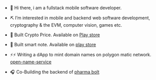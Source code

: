 - 👋 Hi there, i am a fullstack mobile software developer.

- ⛏ I’m interested in mobile and backend web software development, cryptography & the EVM, computer vision, games etc.

- 🍥 Built Crypto Price. Available on [Play store](https://play.google.com/store/apps/details?id=com.chinonso.coingecko)

- 🗽 Built smart note. Available on [play store](https://play.google.com/store/apps/details?id=com.flutter.smartnote)

- ⚡⚡ Writing a dApp to mint domain names on polygon matic network. [open-name-service](https://github.com/viktorvoltz/open-name-service)

- 🎧 Co-Building the backend of [pharma bolt](https://pharmabolt.herokuapp.com/)


<!---
viktorvoltz/viktorvoltz is a ✨ special ✨ repository because its `README.md` (this file) appears on your GitHub profile.
You can click the Preview link to take a look at your changes.
--->
